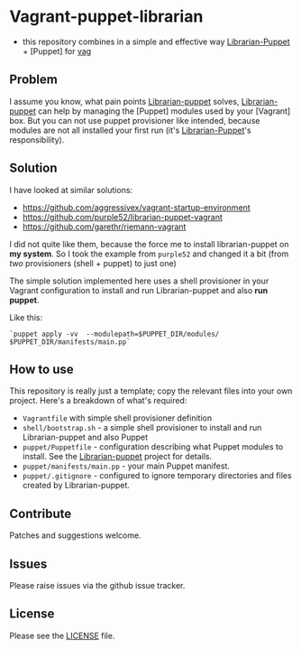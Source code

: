 # Vagrant-puppet-librarian
- this repository combines in a simple and effective way [Librarian-Puppet] + [Puppet] for [vag]

## Problem
I assume you know, what pain points [Librarian-puppet] solves, [Librarian-puppet] can help by managing the [Puppet] modules used by your [Vagrant] box. But you can not use puppet provisioner like intended, because modules are not all installed your first run (it's [Librarian-Puppet]'s responsibility).


## Solution

I have looked at similar solutions:

  - https://github.com/aggressivex/vagrant-startup-environment
  - https://github.com/purple52/librarian-puppet-vagrant
  - https://github.com/garethr/riemann-vagrant

I did not quite like them, because the force me to install librarian-puppet on **my system**.
So I took the example from `purple52` and changed it a bit (from _two_ provisioners (shell + puppet) to just one)

The simple solution implemented here uses a shell provisioner in your Vagrant
configuration to install and run Librarian-puppet and also **run puppet**.

Like this:

    `puppet apply -vv  --modulepath=$PUPPET_DIR/modules/ $PUPPET_DIR/manifests/main.pp`

## How to use

This repository is really just a template; copy the relevant files into your
own project. Here's a breakdown of what's required:

* `Vagrantfile` with simple shell provisioner definition
* `shell/bootstrap.sh` - a simple shell provisioner to install and run Librarian-puppet and also Puppet
* `puppet/Puppetfile` - configuration describing what Puppet modules to install. See the
[Librarian-puppet](https://github.com/rodjek/librarian-puppet) project for details.
* `puppet/manifests/main.pp` - your main Puppet manifest.
* `puppet/.gitignore` - configured to ignore temporary directories and files created by Librarian-puppet.

## Contribute

Patches and suggestions welcome.

## Issues

Please raise issues via the github issue tracker.

## License

Please see the [LICENSE](https://github.com/mindreframer/vagrant-puppet-librarian/blob/master/LICENSE)
file.


[vag]: [Vagrant](http://vagrantup.com)
[pup]: [Puppet](http://puppetlabs.com)
[Librarian-Puppet]: https://github.com/rodjek/librarian-puppet
